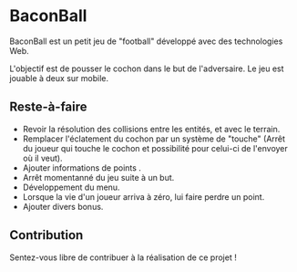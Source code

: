 # BaconBall

BaconBall est un petit jeu de "football" développé avec des technologies Web. 

L'objectif est de pousser le cochon dans le but de l'adversaire. Le jeu est jouable à deux sur mobile.

## Reste-à-faire

* Revoir la résolution des collisions entre les entités, et avec le terrain.
* Remplacer l'éclatement du cochon par un système de "touche" (Arrêt du joueur qui touche le cochon et possibilité pour celui-ci de l'envoyer où il veut).
* Ajouter informations de points .
* Arrêt momentanné du jeu suite à un but.
* Développement du menu.
* Lorsque la vie d'un joueur arriva à zéro, lui faire perdre un point.
* Ajouter divers bonus.

## Contribution

Sentez-vous libre de contribuer à la réalisation de ce projet ! 
